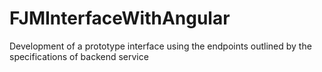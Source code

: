# FJMInterfaceWithAngular
Development of a prototype interface using the endpoints outlined by the specifications of backend service
